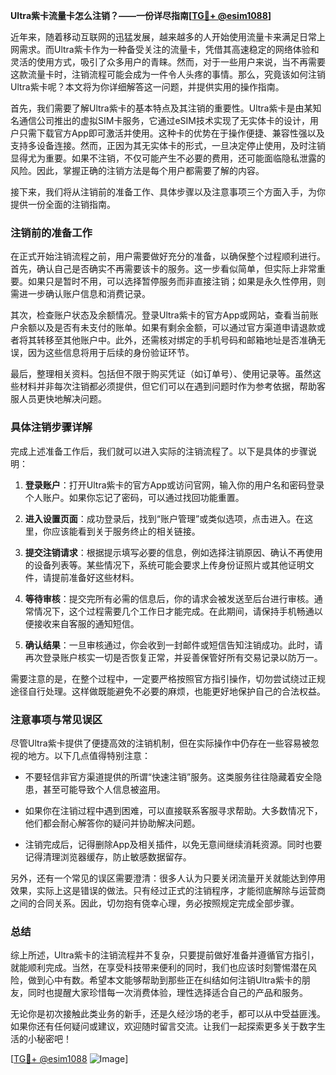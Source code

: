 **Ultra紫卡流量卡怎么注销？——一份详尽指南[[TG💪+ @esim1088](https://t.me/s/esim1088)]**

近年来，随着移动互联网的迅猛发展，越来越多的人开始使用流量卡来满足日常上网需求。而Ultra紫卡作为一种备受关注的流量卡，凭借其高速稳定的网络体验和灵活的使用方式，吸引了众多用户的青睐。然而，对于一些用户来说，当不再需要这款流量卡时，注销流程可能会成为一件令人头疼的事情。那么，究竟该如何注销Ultra紫卡呢？本文将为你详细解答这一问题，并提供实用的操作指南。

首先，我们需要了解Ultra紫卡的基本特点及其注销的重要性。Ultra紫卡是由某知名通信公司推出的虚拟SIM卡服务，它通过eSIM技术实现了无实体卡的设计，用户只需下载官方App即可激活并使用。这种卡的优势在于操作便捷、兼容性强以及支持多设备连接。然而，正因为其无实体卡的形式，一旦决定停止使用，及时注销显得尤为重要。如果不注销，不仅可能产生不必要的费用，还可能面临隐私泄露的风险。因此，掌握正确的注销方法是每个用户都需要了解的内容。

接下来，我们将从注销前的准备工作、具体步骤以及注意事项三个方面入手，为你提供一份全面的注销指南。

### 注销前的准备工作

在正式开始注销流程之前，用户需要做好充分的准备，以确保整个过程顺利进行。首先，确认自己是否确实不再需要该卡的服务。这一步看似简单，但实际上非常重要。如果只是暂时不用，可以选择暂停服务而非直接注销；如果是永久性停用，则需进一步确认账户信息和消费记录。

其次，检查账户状态及余额情况。登录Ultra紫卡的官方App或网站，查看当前账户余额以及是否有未支付的账单。如果有剩余金额，可以通过官方渠道申请退款或者将其转移至其他账户中。此外，还需核对绑定的手机号码和邮箱地址是否准确无误，因为这些信息将用于后续的身份验证环节。

最后，整理相关资料。包括但不限于购买凭证（如订单号）、使用记录等。虽然这些材料并非每次注销都必须提供，但它们可以在遇到问题时作为参考依据，帮助客服人员更快地解决问题。

### 具体注销步骤详解

完成上述准备工作后，我们就可以进入实际的注销流程了。以下是具体的步骤说明：

1. **登录账户**：打开Ultra紫卡的官方App或访问官网，输入你的用户名和密码登录个人账户。如果你忘记了密码，可以通过找回功能重置。

2. **进入设置页面**：成功登录后，找到“账户管理”或类似选项，点击进入。在这里，你应该能看到关于服务终止的相关链接。

3. **提交注销请求**：根据提示填写必要的信息，例如选择注销原因、确认不再使用的设备列表等。某些情况下，系统可能会要求上传身份证照片或其他证明文件，请提前准备好这些材料。

4. **等待审核**：提交完所有必需的信息后，你的请求会被发送至后台进行审核。通常情况下，这个过程需要几个工作日才能完成。在此期间，请保持手机畅通以便接收来自客服的通知短信。

5. **确认结果**：一旦审核通过，你会收到一封邮件或短信告知注销成功。此时，请再次登录账户核实一切是否恢复正常，并妥善保管好所有交易记录以防万一。

需要注意的是，在整个过程中，一定要严格按照官方指引操作，切勿尝试绕过正规途径自行处理。这样做既能避免不必要的麻烦，也能更好地保护自己的合法权益。

### 注意事项与常见误区

尽管Ultra紫卡提供了便捷高效的注销机制，但在实际操作中仍存在一些容易被忽视的地方。以下几点值得特别注意：

- 不要轻信非官方渠道提供的所谓“快速注销”服务。这类服务往往隐藏着安全隐患，甚至可能导致个人信息被盗用。
  
- 如果你在注销过程中遇到困难，可以直接联系客服寻求帮助。大多数情况下，他们都会耐心解答你的疑问并协助解决问题。
  
- 注销完成后，记得删除App及相关插件，以免无意间继续消耗资源。同时也要记得清理浏览器缓存，防止敏感数据留存。

另外，还有一个常见的误区需要澄清：很多人认为只要关闭流量开关就能达到停用效果，实际上这是错误的做法。只有经过正式的注销程序，才能彻底解除与运营商之间的合同关系。因此，切勿抱有侥幸心理，务必按照规定完成全部步骤。

### 总结

综上所述，Ultra紫卡的注销流程并不复杂，只要提前做好准备并遵循官方指引，就能顺利完成。当然，在享受科技带来便利的同时，我们也应该时刻警惕潜在风险，做到心中有数。希望本文能够帮助到那些正在纠结如何注销Ultra紫卡的朋友，同时也提醒大家珍惜每一次消费体验，理性选择适合自己的产品和服务。

无论你是初次接触此类业务的新手，还是久经沙场的老手，都可以从中受益匪浅。如果你还有任何疑问或建议，欢迎随时留言交流。让我们一起探索更多关于数字生活的小秘密吧！

[[TG💪+ @esim1088](https://t.me/s/esim1088) ![Image](https://i.postimg.cc/4NQfJmqS/Snipaste-2025-05-13-00-14-12.png)]